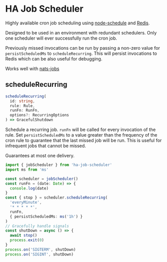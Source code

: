 # HA Job Scheduler

Highly available cron job scheduling using [node-schedule](https://www.npmjs.com/package/node-schedule)
and [Redis](https://redis.com/).

Designed to be used in an environment with redundant schedulers. Only one scheduler
will ever successfully run the cron job.

Previously missed invocations can be run by passing a non-zero value for
`persistScheduledMs` to `scheduleRecurring`. This will persist invocations
to Redis which can be also useful for debugging.

Works well with [nats-jobs](https://www.npmjs.com/package/nats-jobs)

## scheduleRecurring

```typescript
scheduleRecurring(
  id: string,
  rule: Rule,
  runFn: RunFn,
  options?: RecurringOptions
) => GracefulShutdown
```

Schedule a recurring job. `runFn` will be called for every invocation of the rule.
Set `persistScheduledMs` to a value greater than the frequency of the cron
rule to guarantee that the last missed job will be run. This is useful for
infrequent jobs that cannot be missed.

Guarantees at most one delivery.

```typescript
import { jobScheduler } from 'ha-job-scheduler'
import ms from 'ms'

const scheduler = jobScheduler()
const runFn = (date: Date) => {
  console.log(date)
}
const { stop } = scheduler.scheduleRecurring(
  'everyMinute',
  '* * * * *',
  runFn,
  { persistScheduledMs: ms('1h') }
)
// Gracefully handle signals
const shutDown = async () => {
  await stop()
  process.exit(0)
}
process.on('SIGTERM', shutDown)
process.on('SIGINT', shutDown)
```
